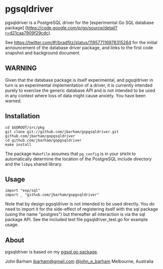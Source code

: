 pgsqldriver
===========

pgsqldriver is a PostgreSQL driver for the [experimental Go SQL database package]
(https://code.google.com/p/go/source/detail?r=d21caa7909f29cdc).

See https://twitter.com/#!/bradfitz/status/119577116978315264
for the initial announcement of the database driver package, and links
to the first code snapshot and background document.

WARNING
-------

Given that the database package is itself experimental, and pgsqldriver
in turn is an experimental implementation of a driver, it is currently intended
purely to exercise the generic database API and is not intended to be used
in any context where loss of data might cause anxiety.  You have been warned.

Installation
------------

	cd $GOROOT/src/pkg
	git clone git://github.com/jbarham/gopgsqldriver.git github.com/jbarham/gopgsqldriver
	cd github.com/jbarham/gopgsqldriver
	make install

The package `Makefile` assumes that `pg_config` is in your `$PATH` to
automatically determine the location of the PostgreSQL include directory and
the `libpq` shared library.

Usage
-----

	import "exp/sql"
	import _ "github.com/jbarham/gopgsqldriver"
		
Note that by design pgsqldriver is not intended to be used directly.
You do need to import it for the side-effect of registering itself with
the sql package (using the name "postgres") but thereafter all interaction
is via the sql package API.  See the included test file pgsqldriver_test.go
for example usage.

About
-----

pgsqldriver is based on my [pgsql.go package](https://github.com/jbarham/pgsql.go).

John Barham
jbarham@gmail.com
[@john_e_barham](twitter.com/john_e_barham)
Melbourne, Australia
